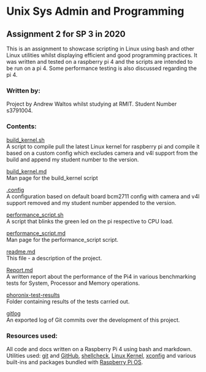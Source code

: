 # Unix Sys Admin and Programming

## Assignment 2 for SP 3 in 2020
This is an assignment to showcase scripting in Linux using bash and other Linux utilities whilst displaying efficient and good programming practices. It was written and tested on a raspberry pi 4 and the scripts are intended to be run on a pi 4. Some performance testing is also discussed regarding the pi 4.

### Written by:
Project by Andrew Waltos whilst studying at RMIT. Student Number s3791004.

### Contents:
[build_kernel.sh](/build_kernel.sh)  
A script to compile pull the latest Linux kernel for raspberry pi and compile it based on a custom config which excludes camera and v4l support from the build and append my student number to the version.

[build_kernel.md](/build_kernel.md)  
Man page for the build_kernel script

[.config](/.config)  
A configuration based on default board bcm2711 config with camera and v4l support removed and my student number appended to the version.

[performance_script.sh](/performance_script.sh)  
A script that blinks the green led on the pi respective to CPU load.

[performance_script.md](/performance_script.md)  
Man page for the performance_script script.

[readme.md](/readme.md)  
This file - a description of the project.

[Report.md](/Report.md)  
A written report about the performance of the Pi4 in various benchmarking tests for System, Processor and Memory operations.

[phoronix-test-results](phoronix-test-results/)  
Folder containing results of the tests carried out.

[gitlog](/gitlog)  
An exported log of Git commits over the development of this project.

### Resources used:
All code and docs written on a Raspberry Pi 4 using bash and markdown. Utilities used: [git](https://www.git-scm.com) and [GitHub](https://www.github.com), [shellcheck](https://www.shellcheck.net/), [Linux Kernel](https"//kernel.org), [xconfig](https://en.wikipedia.org/wiki/Xconfig) and various built-ins and packages bundled with [Raspberry Pi OS](https://www.raspberrypi.org/software/).

